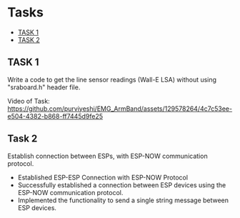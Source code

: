 # Tasks

- [TASK 1](#task-1)
- [TASK 2](#task-2)

## TASK 1

Write a code to get the line sensor readings (Wall-E LSA) without using "sraboard.h" header file.

Video of Task: 
https://github.com/purviyeshi/EMG_ArmBand/assets/129578264/4c7c53ee-e504-4382-b868-ff7445d9fe25

## Task 2
Establish connection between ESPs, with ESP-NOW communication protocol.

  - Established ESP-ESP Connection with ESP-NOW Protocol
  - Successfully established a connection between ESP devices using the ESP-NOW communication protocol.
  - Implemented the functionality to send a single string message between ESP devices.
